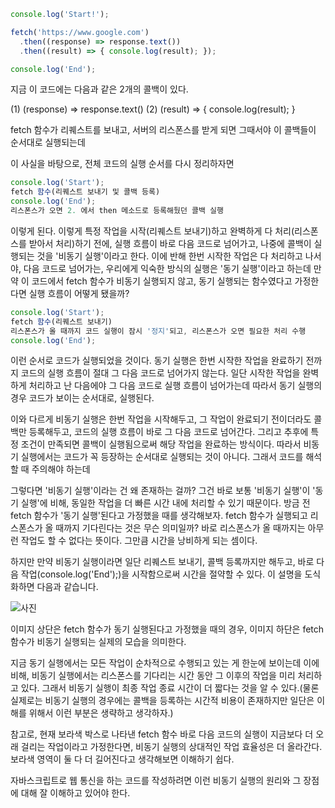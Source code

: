 ```js
console.log('Start!');

fetch('https://www.google.com')
  .then((response) => response.text())
  .then((result) => { console.log(result); });

console.log('End');
```
지금 이 코드에는 다음과 같은 2개의 콜백이 있다.

(1) (response) ⇒ response.text()
(2) (result) ⇒ { console.log(result); }

fetch 함수가 리퀘스트를 보내고, 서버의 리스폰스를 받게 되면 그때서야 이 콜백들이 순서대로 실행되는데

이 사실을 바탕으로, 전체 코드의 실행 순서를 다시 정리하자면
```js
console.log('Start');
fetch 함수(리퀘스트 보내기 및 콜백 등록)
console.log('End');
리스폰스가 오면 2. 에서 then 메소드로 등록해뒀던 콜백 실행
```
이렇게 된다. 이렇게 특정 작업을 시작(리퀘스트 보내기)하고 완벽하게 다 처리(리스폰스를 받아서 처리)하기 전에, 실행 흐름이 바로 다음 코드로 넘어가고, 나중에 콜백이 실행되는 것을 '비동기 실행'이라고 한다. 이에 반해 한번 시작한 작업은 다 처리하고 나서야, 다음 코드로 넘어가는, 우리에게 익숙한 방식의 실행은 '동기 실행'이라고 하는데 만약 이 코드에서 fetch 함수가 비동기 실행되지 않고, 동기 실행되는 함수였다고 가정한다면 실행 흐름이 어떻게 됐을까?

```js
console.log('Start');
fetch 함수(리퀘스트 보내기)
리스폰스가 올 때까지 코드 실행이 잠시 '정지'되고, 리스폰스가 오면 필요한 처리 수행
console.log('End');
```
이런 순서로 코드가 실행되었을 것이다. 동기 실행은 한번 시작한 작업을 완료하기 전까지 코드의 실행 흐름이 절대 그 다음 코드로 넘어가지 않는다. 일단 시작한 작업을 완벽하게 처리하고 난 다음에야 그 다음 코드로 실행 흐름이 넘어가는데 따라서 동기 실행의 경우 코드가 보이는 순서대로, 실행된다.

이와 다르게 비동기 실행은 한번 작업을 시작해두고, 그 작업이 완료되기 전이더라도 콜백만 등록해두고, 코드의 실행 흐름이 바로 그 다음 코드로 넘어간다. 그리고 추후에 특정 조건이 만족되면 콜백이 실행됨으로써 해당 작업을 완료하는 방식이다. 따라서 비동기 실행에서는 코드가 꼭 등장하는 순서대로 실행되는 것이 아니다. 그래서 코드를 해석할 때 주의해야 하는데

그렇다면 '비동기 실행'이라는 건 왜 존재하는 걸까? 그건 바로 보통 '비동기 실행'이 '동기 실행'에 비해, 동일한 작업을 더 빠른 시간 내에 처리할 수 있기 때문이다. 방금 전 fetch 함수가 '동기 실행'된다고 가정했을 때를 생각해보자. fetch 함수가 실행되고 리스폰스가 올 때까지 기다린다는 것은 무슨 의미일까? 바로 리스폰스가 올 때까지는 아무런 작업도 할 수 없다는 뜻이다. 그만큼 시간을 낭비하게 되는 셈이다.

하지만 만약 비동기 실행이라면 일단 리퀘스트 보내기, 콜백 등록까지만 해두고, 바로 다음 작업(console.log('End');)을 시작함으로써 시간을 절약할 수 있다. 이 설명을 도식화하면 다음과 같습니다.

![사진](https://bakey-api.codeit.kr/api/files/resource?root=static&seqId=4365&directory=Untitled.png&name=Untitled.png)

이미지 상단은 fetch 함수가 동기 실행된다고 가정했을 때의 경우, 
이미지 하단은 fetch 함수가 비동기 실행되는 실제의 모습을 의미한다.

지금 동기 실행에서는 모든 작업이 순차적으로 수행되고 있는 게 한눈에 보이는데 이에 비해, 비동기 실행에서는 리스폰스를 기다리는 시간 동안 그 이후의 작업을 미리 처리하고 있다. 그래서 비동기 실행이 최종 작업 종료 시간이 더 짧다는 것을 알 수 있다.(물론 실제로는 비동기 실행의 경우에는 콜백을 등록하는 시간적 비용이 존재하지만 일단은 이해를 위해서 이런 부분은 생략하고 생각하자.)

참고로, 현재 보라색 박스로 나타낸 fetch 함수 바로 다음 코드의 실행이 지금보다 더 오래 걸리는 작업이라고 가정한다면, 비동기 실행의 상대적인 작업 효율성은 더 올라간다. 보라색 영역이 둘 다 더 길어진다고 생각해보면 이해하기 쉽다.

자바스크립트로 웹 통신을 하는 코드를 작성하려면 이런 비동기 실행의 원리와 그 장점에 대해 잘 이해하고 있어야 한다.